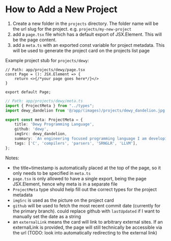 # How to Add a New Project
1. Create a new folder in the `projects` directory. The folder name will be the url slug for the project. e.g. `projects/my-new-project`
1. add a `page.tsx` file which has a default export of JSX.Element. This will be the page content.
1. add a `meta.ts` with an exported const variable for project metadata. This will be used to generate the project card on the projects list page

Example project stub for `projects/dewy`:

```tsx
// Path: app/projects/dewy/page.tsx
const Page = (): JSX.Element => {
    return <>{/*your page goes here*/}</>
}

export default Page;
```

```ts
// Path: app/projects/dewy/meta.ts
import { ProjectMeta } from "../types";
import dewy_dandelion from '@/app/(images)/projects/dewy_dandelion.jpg'

export const meta: ProjectMeta = {
    title: 'Dewy Programming Language',
    github: 'dewy',
    imgSrc: dewy_dandelion,
    summary: `An engineering focused programming language I am developing. Leverages a custom SRNGLR parser written entierly in C`,
    tags: ['C', 'compilers', 'parsers', 'SRNGLR', 'LLVM'],
};
```



Notes:
- the title+timestamp is automatically placed at the top of the page, so it only needs to be specified in `meta.ts`
- `page.tsx` is only allowed to have a single export, being the page JSX.Element, hence why meta is in a separate file
- `ProjectMeta` type should help fill out the correct types for the project metadata 
- `imgSrc` is used as the picture on the project card
- `github` will be used to fetch the most recent commit date (currently for the primary branch). could replace github with `lastUpdated` if I want to manually set the date as a string
- an `externalLink` means the card will link to arbitrary external sites. If an externalLink is provided, the page will still technically be accessible via the url (TODO: look into automatically redirecting to the external link)
